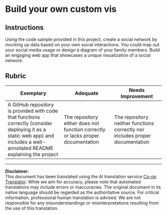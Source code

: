 <!--
CO_OP_TRANSLATOR_METADATA:
{
  "original_hash": "e56df4c0f49357e30ac8fc77aa439dd4",
  "translation_date": "2025-08-31T11:06:43+00:00",
  "source_file": "3-Data-Visualization/13-meaningful-visualizations/assignment.md",
  "language_code": "en"
}
-->
# Build your own custom vis

## Instructions

Using the code sample provided in this project, create a social network by mocking up data based on your own social interactions. You could map out your social media usage or design a diagram of your family members. Build an engaging web app that showcases a unique visualization of a social network.

## Rubric

Exemplary | Adequate | Needs Improvement
--- | --- | --- |
A GitHub repository is provided with code that functions correctly (consider deploying it as a static web app) and includes a well-annotated README explaining the project | The repository either does not function correctly or lacks proper documentation | The repository neither functions correctly nor includes proper documentation

---

**Disclaimer**:  
This document has been translated using the AI translation service [Co-op Translator](https://github.com/Azure/co-op-translator). While we aim for accuracy, please note that automated translations may include errors or inaccuracies. The original document in its native language should be regarded as the authoritative source. For critical information, professional human translation is advised. We are not responsible for any misunderstandings or misinterpretations resulting from the use of this translation.